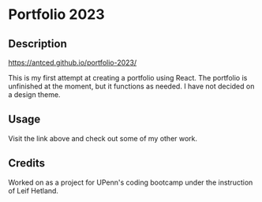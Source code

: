 # Portfolio 2023

## Description

https://antced.github.io/portfolio-2023/

This is my first attempt at creating a portfolio using React. The portfolio is unfinished at the moment, but it functions as needed.
I have not decided on a design theme.

## Usage

Visit the link above and check out some of my other work.

## Credits

Worked on as a project for UPenn's coding bootcamp under the instruction of Leif Hetland.